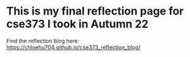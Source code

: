 # This is my final reflection page for cse373 I took in Autumn 22
Find the reflection blog here: https://chloehu704.github.io/cse373_reflection_blog/ 
